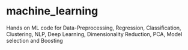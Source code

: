 # machine_learning
Hands on ML code for  Data-Preprocessing, Regression, Classification, Clustering, NLP, Deep Learning, Dimensionality Reduction, PCA, Model selection and Boosting

